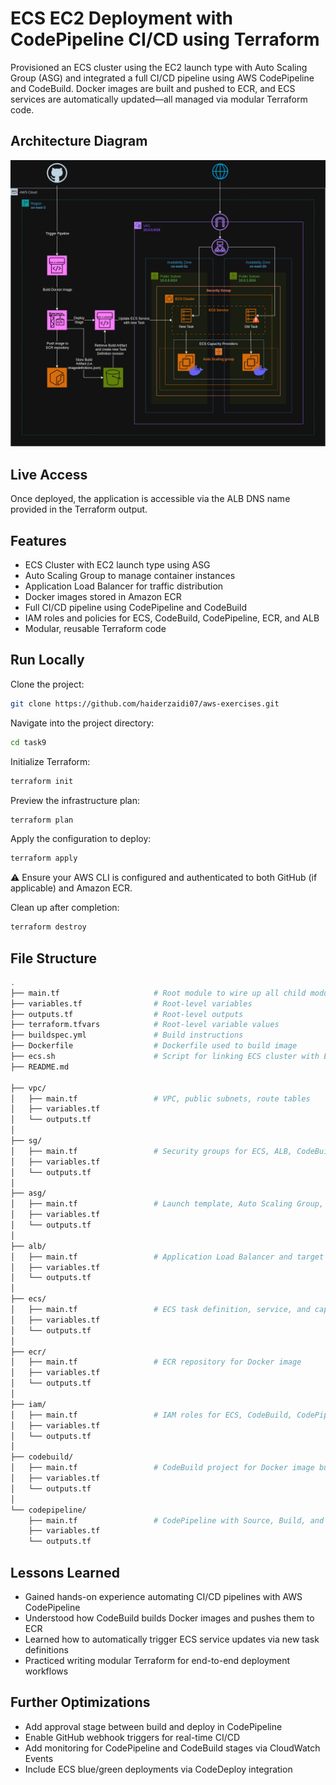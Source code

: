 # ECS EC2 Deployment with CodePipeline CI/CD using Terraform

Provisioned an ECS cluster using the EC2 launch type with Auto Scaling Group (ASG) and integrated a full CI/CD pipeline using AWS CodePipeline and CodeBuild. Docker images are built and pushed to ECR, and ECS services are automatically updated—all managed via modular Terraform code.


## Architecture Diagram

![Architecture Diagram](ECSEC2DeploymentviaCodePipelineTerraform-Task9-HaiderZaidi.drawio.png)


## Live Access

Once deployed, the application is accessible via the ALB DNS name provided in the Terraform output.


## Features

- ECS Cluster with EC2 launch type using ASG
- Auto Scaling Group to manage container instances
- Application Load Balancer for traffic distribution
- Docker images stored in Amazon ECR
- Full CI/CD pipeline using CodePipeline and CodeBuild
- IAM roles and policies for ECS, CodeBuild, CodePipeline, ECR, and ALB
- Modular, reusable Terraform code


## Run Locally

Clone the project:

```bash
git clone https://github.com/haiderzaidi07/aws-exercises.git
````

Navigate into the project directory:

```bash
cd task9
```

Initialize Terraform:

```bash
terraform init
```

Preview the infrastructure plan:

```bash
terraform plan
```

Apply the configuration to deploy:

```bash
terraform apply
```

⚠️ Ensure your AWS CLI is configured and authenticated to both GitHub (if applicable) and Amazon ECR.

Clean up after completion:

```bash
terraform destroy
```


## File Structure

```bash
.
├── main.tf                     # Root module to wire up all child modules
├── variables.tf                # Root-level variables
├── outputs.tf                  # Root-level outputs
├── terraform.tfvars            # Root-level variable values
├── buildspec.yml               # Build instructions
├── Dockerfile                  # Dockerfile used to build image
├── ecs.sh                      # Script for linking ECS cluster with EC2 instances
├── README.md

├── vpc/
│   ├── main.tf                 # VPC, public subnets, route tables
│   ├── variables.tf
│   └── outputs.tf
│
├── sg/
│   ├── main.tf                 # Security groups for ECS, ALB, CodeBuild
│   ├── variables.tf
│   └── outputs.tf
│
├── asg/
│   ├── main.tf                 # Launch template, Auto Scaling Group, ECS cluster
│   ├── variables.tf
│   └── outputs.tf
│
├── alb/
│   ├── main.tf                 # Application Load Balancer and target groups
│   ├── variables.tf
│   └── outputs.tf
│
├── ecs/
│   ├── main.tf                 # ECS task definition, service, and capacity provider
│   ├── variables.tf
│   └── outputs.tf
│
├── ecr/
│   ├── main.tf                 # ECR repository for Docker image
│   ├── variables.tf
│   └── outputs.tf
│
├── iam/
│   ├── main.tf                 # IAM roles for ECS, CodeBuild, CodePipeline
│   ├── variables.tf
│   └── outputs.tf
│
├── codebuild/
│   ├── main.tf                 # CodeBuild project for Docker image build/push
│   ├── variables.tf
│   └── outputs.tf
│
└── codepipeline/
    ├── main.tf                 # CodePipeline with Source, Build, and Deploy stages
    ├── variables.tf
    └── outputs.tf
```


## Lessons Learned

* Gained hands-on experience automating CI/CD pipelines with AWS CodePipeline
* Understood how CodeBuild builds Docker images and pushes them to ECR
* Learned how to automatically trigger ECS service updates via new task definitions
* Practiced writing modular Terraform for end-to-end deployment workflows


## Further Optimizations

* Add approval stage between build and deploy in CodePipeline
* Enable GitHub webhook triggers for real-time CI/CD
* Add monitoring for CodePipeline and CodeBuild stages via CloudWatch Events
* Include ECS blue/green deployments via CodeDeploy integration